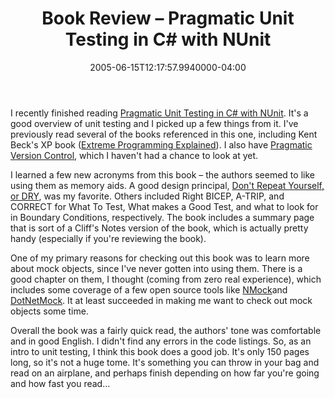 ﻿---
title: Book Review – Pragmatic Unit Testing in C# with NUnit
slug: book-review-pragmatic-unit-testing-in-csharp-with-nunit
aliases:
	- /book-review-–-pragmatic-unit-testing-in-c#-with-nunit/
	- /blog/book-review-–-pragmatic-unit-testing-in-c#-with-nunit/
date: "2005-06-15T12:17:57.9940000-04:00"
description: I recently finished reading Pragmatic Unit Testing in C# with NUnit. It's a good overview of unit testing and I picked up a few things from it.
featuredImage: img/1881-featured.png
---

I recently finished reading [Pragmatic Unit Testing in C# with NUnit](http://www.amazon.com/exec/obidos/ASIN/0974514020/aspalliancecom). It's a good overview of unit testing and I picked up a few things from it. I've previously read several of the books referenced in this one, including Kent Beck's XP book ([Extreme Programming Explained](http://www.amazon.com/exec/obidos/ASIN/0321278658/aspalliancecom)). I also have [Pragmatic Version Control](http://www.amazon.com/exec/obidos/ASIN/0974514004/aspalliancecom), which I haven't had a chance to look at yet.

I learned a few new acronyms from this book – the authors seemed to like using them as memory aids. A good design principal, [Don't Repeat Yourself, or DRY](https://deviq.com/principles/dont-repeat-yourself), was my favorite. Others included Right BICEP, A-TRIP, and CORRECT for What To Test, What makes a Good Test, and what to look for in Boundary Conditions, respectively. The book includes a summary page that is sort of a Cliff's Notes version of the book, which is actually pretty handy (especially if you're reviewing the book).

One of my primary reasons for checking out this book was to learn more about mock objects, since I've never gotten into using them. There is a good chapter on them, I thought (coming from zero real experience), which includes some coverage of a few open source tools like [NMock](http://nmock.truemesh.com/)and [DotNetMock](http://sourceforge.net/projects/dotnetmock). It at least succeeded in making me want to check out mock objects some time.

Overall the book was a fairly quick read, the authors' tone was comfortable and in good English. I didn't find any errors in the code listings. So, as an intro to unit testing, I think this book does a good job. It's only 150 pages long, so it's not a huge tome. It's something you can throw in your bag and read on an airplane, and perhaps finish depending on how far you're going and how fast you read…

